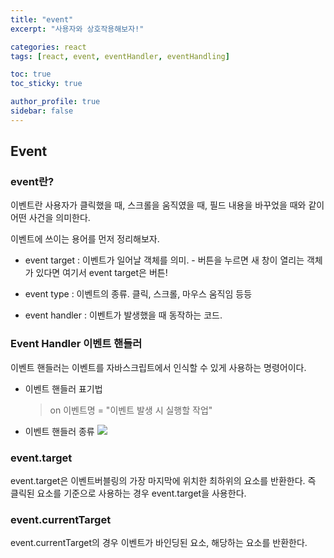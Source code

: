```yaml
---
title: "event"
excerpt: "사용자와 상호작용해보자!"

categories: react
tags: [react, event, eventHandler, eventHandling]

toc: true
toc_sticky: true

author_profile: true
sidebar: false
---
```


## Event

### event란?

이벤트란 사용자가 클릭했을 때, 스크롤을 움직였을 때, 필드 내용을 바꾸었을 때와 같이 어떤 사건을 의미한다.
<br />

이벤트에 쓰이는 용어를 먼저 정리해보자.

- event target : 이벤트가 일어날 객체를 의미. - 버튼을 누르면 새 창이 열리는 객체가 있다면 여기서 event target은 버튼!

- event type : 이벤트의 종류. 클릭, 스크롤, 마우스 움직임 등등

- event handler : 이벤트가 발생했을 때 동작하는 코드.

### Event Handler 이벤트 핸들러

이벤트 핸들러는 이벤트를 자바스크립트에서 인식할 수 있게 사용하는 명령어이다.

- 이벤트 핸들러 표기법

  > on 이벤트명 = "이벤트 발생 시 실행할 작업"

- 이벤트 핸들러 종류
  <img src="https://media.vlpt.us/images/hyeun427/post/2c35ca06-4b1e-4760-a85c-b2ca4ca9a7d5/image.png" >

### event.target

event.target은 이벤트버블링의 가장 마지막에 위치한 최하위의 요소를 반환한다. 즉 클릭된 요소를 기준으로 사용하는 경우 event.target을 사용한다.

### event.currentTarget

event.currentTarget의 경우 이벤트가 바인딩된 요소, 해당하는 요소를 반환한다.
